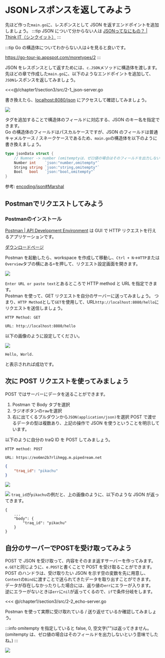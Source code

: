 # JSONレスポンスを返してみよう

先ほど作った`main.go`に、レスポンスとして JSON を返すエンドポイントを追加しましょう。
:::tip
JSON について分からない人は
[JSONってなにもの？ | Think IT（シンクイット）](https://thinkit.co.jp/article/70/1)
:::

:::tip
Go の構造体についてわからない人は↓を見ると良いです。

https://go-tour-jp.appspot.com/moretypes/2
:::

JSON をレスポンスとして返すためには、`c.JSON`メソッドに構造体を渡します。  
先ほどの章で作成した`main.go`に、以下のようなエンドポイントを追加して、`JSON`レスポンスを返してみましょう。

<<<@/chapter1/section3/src/2-1_json-server.go

書き換えたら、<a href='http://localhost:8080/json' target="_blank" rel="noopener noreferrer">localhost:8080/json</a> にアクセスして確認してみましょう。

![](assets/json_server.png)

タグを追加することで構造体のフィールドに対応する、JSON のキー名を指定できます。  
Go の構造体のフィールドはパスカルケースですが、JSON のフィールドは普通キャメルケース / スネークケースであるため、`main.go`の構造体を以下のように書き換えましょう。

```go
type jsonData struct {
    // Numner -> number (omitemptyは、ゼロ値の場合はそのフィールドを出力しないという意味)
	Number int    `json:"number,omitempty"`
	String string `json:"string,omitempty"`
	Bool   bool   `json:"bool,omitempty"`
}
```

参考: [encoding/json#Marshal](https://pkg.go.dev/encoding/json#Marshal)

## Postmanでリクエストしてみよう

### Postmanのインストール
[Postman | API Development Environment](https://www.getpostman.com/) は GUI で HTTP リクエストを行えるアプリケーションです。

[ダウンロードページ](https://www.postman.com/downloads/)

Postman を起動したら、workspace を作成して移動し、`Ctrl + N`->`HTTP`または`Overview`タブの横にある`+`を押して、リクエスト設定画面を開きます。

![](assets/postman.png)

`Enter URL or paste text`とあるところで HTTP method と URL を指定できます。  
Postman を使って、GET リクエストを自分のサーバーに送ってみましょう。
つまり、`HTTP Method`として`GET`を使用して、URL`http://localhost:8080/hello`にリクエストを送信しましょう。

```
HTTP Method: GET

URL: http://localhost:8080/hello
```
以下の画像のように設定してください。

![](assets/postman-hello.png)

```
Hello, World.
```
と表示されれば成功です。

## 次に POST リクエストを使ってみましょう

POST ではサーバーにデータを送ることができます。

1. Postman で Body タブを選択
2. ラジオボタンの`raw`を選択
3. 右に出てくるプルダウンから`JSON(application/json)`を選択
POST で渡せるデータの型は複数あり、上記の操作で JSON を使うということを明示しています。

以下のように自分の traQ ID を POST してみましょう。

```
HTTP method: POST

URL: https://eo6mn2b7rlihmgg.m.pipedream.net
```
```json
{
    "traq_id": "pikachu"
}
```

![](assets/postman-post.png)

![](assets/postman-response.png)
`traq_id`が`pikachu`の例だと、上の画像のように、以下のような JSON が返ってきます。
```
{
    ...
    "body": {
        "traq_id": "pikachu"
    }
}
```

<!--
inspectある?
から自分のtraQ IDがあるか確認してみましょう
-->

## 自分のサーバーでPOSTを受け取ってみよう

POST で JSON を受け取って、内容をそのまま返すサーバーを作ってみます。  
`e.GET`と同じように、`e.POST`と書くことで POST を受け取ることができます。  
POST のハンドラは、受け取りたい JSON を示す空の変数を先に用意し、`Context`の`Bind`に渡すことで送られてきたデータを取り出すことができます。  
データが存在しなかったりした場合には、返り値の`err`にエラーが入ります。  
逆にエラーがないときは`err`に`nil`が返ってくるので、`if`で条件分岐をします。

<<< @/chapter1/section3/src/2-2_echo-server.go

Postman を使って実際に受け取れている / 送り返せているか確認してみましょう。

:::info
omitempty を指定していると false, 0, 空文字("")は返ってきません。(omitempty は、ゼロ値の場合はそのフィールドを出力しないという意味でしたね。)
:::

![](assets/postman-echo.png)
